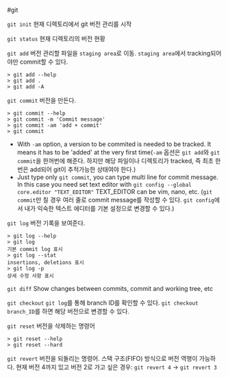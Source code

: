 #git

`git init`
현재 디렉토리에서 git 버전 관리를 시작



`git status`
현재 디렉토리의 버전 현황



`git add`
버전 관리할 파일을 `staging area`로 이동. `staging area`에서 tracking되어야만 commit할 수 있다.
```
> git add --help
> git add .
> git add -A
```



`git commit`
버전을 만든다.
```
> git commit --help
> git commit -m 'Commit message'
> git commit -am 'add + commit'
> git commit
```
* With `-am` option, a version to be commited is needed to be tracked. It means it has to be 'added' at the very first time(`-am` 옵션은 `git add`와 `git commit`을 한꺼번에 해준다. 하지만 해당 파일이나 디렉토리가 tracked, 즉 최초 한 번은 add되어 git이 추적가능한 상태여야 한다.)
* Just type only `git commit`, you can type multi line for commit message. In this case you need set text editor with `git config --global core.editor "TEXT_EDITOR"` TEXT_EDITOR can be vim, nano, etc. (`git commit`만 칠 경우 여러 줄로 commit message를 작성할 수 있다. `git config`에서 내가 익숙한 텍스트 에디터를 기본 설정으로 변경할 수 있다.)



`git log`
버전 기록을 보여준다.
```
> git log --help
> git log
기본 commit log 표시
> git log --stat
insertions, deletions 표시
> git log -p
상세 수정 사항 표시
```



`git diff`
Show changes between commits, commit and working tree, etc


`git checkout`
`git log`를 통해 branch ID를 확인할 수 있다. `git checkout branch_ID`를 하면 해당 버전으로 변경할 수 있다.


`git reset`
버전을 삭제하는 명령어
```
> git reset --help
> git reset --hard
```



`git revert`
버전을 되돌리는 명령어. 스택 구조(FIFO) 방식으로 버전 역행이 가능하다. 현재 버전 4까지 있고 버전 2로 가고 싶은 경우: `git revert 4` -> `git revert 3`